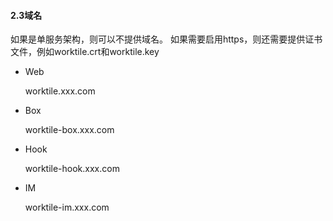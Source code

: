 #### **2.3域名**
如果是单服务架构，则可以不提供域名。
如果需要启用https，则还需要提供证书文件，例如worktile.crt和worktile.key
* Web

  worktile.xxx.com
* Box

  worktile-box.xxx.com
* Hook

  worktile-hook.xxx.com
* IM

  worktile-im.xxx.com

